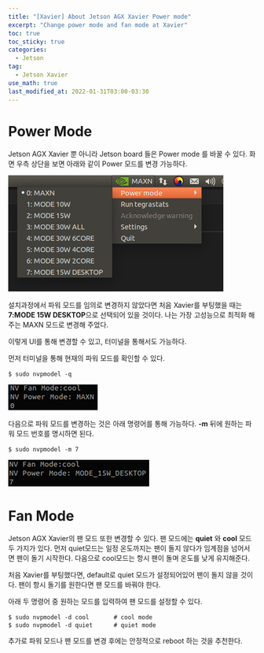 ```yaml
---
title: "[Xavier] About Jetson AGX Xavier Power mode"
excerpt: "Change power mode and fan mode at Xavier"
toc: true
toc_sticky: true
categories:
  - Jetson
tag:
  - Jetson Xavier
use_math: true
last_modified_at: 2022-01-31T03:00-03:30
---
```


# Power Mode
Jetson AGX Xavier 뿐 아니라 Jetson board 들은 Power mode 를 바꿀 수 있다. 화면 우측 상단을 보면 아래와 같이 Power 모드를 변경 가능하다.

![power_mode](/assets/images/Xavier-Power-System/power_mode.png)

설치과정에서 파워 모드를 임의로 변경하지 않았다면 처음 Xavier를 부팅했을 때는 **7:MODE 15W DESKTOP**으로 선택되어 있을 것이다. 나는 가장 고성능으로 최적화 해주는 MAXN 모드로 변경해 주었다.

이렇게 UI를 통해 변경할 수 있고, 터미널을 통해서도 가능하다.

먼저 터미널을 통해 현재의 파워 모드를 확인할 수 있다.

```
$ sudo nvpmodel -q
```

![mode0](/assets/images/Xavier-Power-System/mode0.png)

다음으로 파워 모드를 변경하는 것은 아래 명령어를 통해 가능하다. **-m** 뒤에 원하는 파워 모드 번호를 명시하면 된다.

```
$ sudo nvpmodel -m 7
```
![mode7](/assets/images/Xavier-Power-System/mode7.png)

# Fan Mode
Jetson AGX Xavier의 팬 모드 또한 변경할 수 있다. 팬 모드에는 **quiet** 와 **cool** 모드 두 가지가 있다. 먼저 quiet모드는 일정 온도까지는 팬이 돌지 않다가 임계점을 넘어서면 팬이 돌기 시작한다. 다음으로 cool모드는 항시 팬이 돌며 온도를 낮게 유지해준다.

처음 Xavier를 부팅했다면, default로 quiet 모드가 설정되어있어 팬이 돌지 않을 것이다. 팬이 항시 돌기를 원한다면 팬 모드를 바꿔야 한다.

아래 두 명령어 중 원하는 모드를 입력하여 팬 모드를 설정할 수 있다.

```
$ sudo nvpmodel -d cool       # cool mode
$ sudo nvpmodel -d quiet      # quiet mode
```

추가로 파워 모드나 팬 모드를 변경 후에는 안정적으로 reboot 하는 것을 추천한다.
